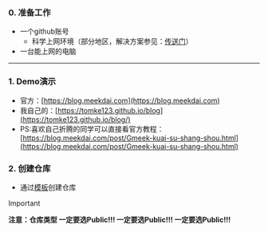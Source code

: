 ### 0. 准备工作
-  一个github账号
    -  科学上网环境（部分地区，解决方案参见：[传送门](https://duxue.pro/discussion-detail/46)）
-  一台能上网的电脑
---
### 1. Demo演示
+ 官方：[https://blog.meekdai.com](https://blog.meekdai.com)
+ 我自己的：[https://tomke123.github.io/blog](https://tomke123.github.io/blog/)
+ PS:喜欢自己折腾的同学可以直接看官方教程：[https://blog.meekdai.com/post/Gmeek-kuai-su-shang-shou.html](https://blog.meekdai.com/post/Gmeek-kuai-su-shang-shou.html)
### 2. 创建仓库
+ 通过[模板](https://github.com/new?template_name=Gmeek-template&template_owner=Meekdai)创建仓库
> [!IMPORTANT]
> **注意：仓库类型 一定要选Public!!! 一定要选Public!!! 一定要选Public!!!**
